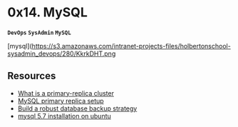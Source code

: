 # 0x14. MySQL
__`DevOps` `SysAdmin` `MySQL`__

[mysql](https://s3.amazonaws.com/intranet-projects-files/holbertonschool-sysadmin_devops/280/KkrkDHT.png

## Resources
- [What is a primary-replica cluster](https://www.digitalocean.com/community/tutorials/how-to-choose-a-redundancy-plan-to-ensure-high-availability#sql-replication)
- [MySQL primary replica setup](https://www.digitalocean.com/community/tutorials/how-to-set-up-replication-in-mysql)
- [Build a robust database backup strategy](https://www.databasejournal.com/ms-sql/developing-a-sql-server-backup-strategy/)
- [mysql 5.7 installation on ubuntu](https://www.devart.com/dbforge/mysql/how-to-install-mysql-on-ubuntu/)
